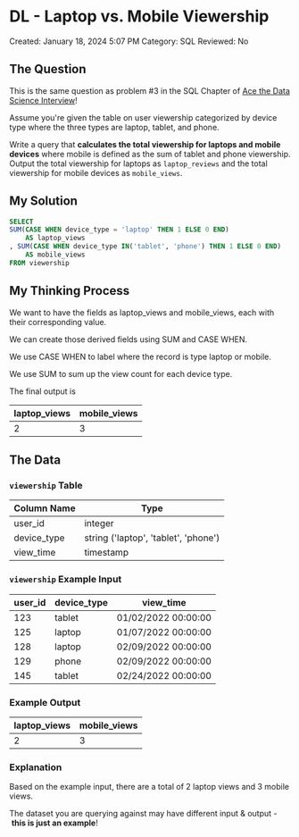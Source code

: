 # DL - Laptop vs. Mobile Viewership

Created: January 18, 2024 5:07 PM
Category: SQL
Reviewed: No

## The Question

This is the same question as problem #3 in the SQL Chapter of [Ace the Data Science Interview](https://amzn.to/3kF79Fx)!

Assume you're given the table on user viewership categorized by device type where the three types are laptop, tablet, and phone.

Write a query that **calculates the total viewership for laptops and mobile devices** where mobile is defined as the sum of tablet and phone viewership. Output the total viewership for laptops as `laptop_reviews` and the total viewership for mobile devices as `mobile_views`.

## My Solution

```sql
SELECT
SUM(CASE WHEN device_type = 'laptop' THEN 1 ELSE 0 END) 
    AS laptop_views
, SUM(CASE WHEN device_type IN('tablet', 'phone') THEN 1 ELSE 0 END) 
    AS mobile_views
FROM viewership
```

## My Thinking Process

We want to have the fields as laptop_views and mobile_views, each with their corresponding value.

We can create those derived fields using SUM and CASE WHEN.

We use CASE WHEN to label where the record is type laptop or mobile.

We use SUM to sum up the view count for each device type.

The final output is

| laptop_views | mobile_views |
| --- | --- |
| 2 | 3 |

## The Data

### **`viewership` Table**

| Column Name | Type |
| --- | --- |
| user_id | integer |
| device_type | string ('laptop', 'tablet', 'phone') |
| view_time | timestamp |

### **`viewership` Example Input**

| user_id | device_type | view_time |
| --- | --- | --- |
| 123 | tablet | 01/02/2022 00:00:00 |
| 125 | laptop | 01/07/2022 00:00:00 |
| 128 | laptop | 02/09/2022 00:00:00 |
| 129 | phone | 02/09/2022 00:00:00 |
| 145 | tablet | 02/24/2022 00:00:00 |

### **Example Output**

| laptop_views | mobile_views |
| --- | --- |
| 2 | 3 |

### **Explanation**

Based on the example input, there are a total of 2 laptop views and 3 mobile views.

The dataset you are querying against may have different input & output - **this is just an example**!